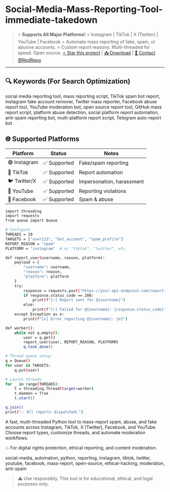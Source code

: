 # Social-Media-Mass-Reporting-Tool-immediate-takedown
> ⚡️ **Supports All Major Platforms!**   > Instagram | TikTok | X (Twitter) | YouTube | Facebook   > Automate mass reporting of fake, spam, or abusive accounts.   > Custom report reasons. Multi-threaded for speed. Open source.    [⭐ Star this project](#) | [📥 Download](#) | [💬 Contact @RedRepo](https://t.me/RedRepo)


---

## 🔍 Keywords (For Search Optimization)

social media reporting tool, mass reporting script, TikTok spam bot report, Instagram fake account remover, Twitter mass reporter, Facebook abuse report tool, YouTube moderation bot, open source report tool, GitHub mass report script, platform abuse detection, social platform report automation, anti-spam reporting bot, multi-platform report script, Telegram auto-report bot


## 🌐 Supported Platforms

| Platform     | Status       | Notes                     |
|--------------|--------------|---------------------------|
| 🟣 Instagram  | ✅ Supported | Fake/spam reporting       |
| 🔵 TikTok     | ✅ Supported | Report automation         |
| 🐦 Twitter/X  | ✅ Supported | Impersonation, harassment |
| 🔴 YouTube    | ✅ Supported | Reporting violations      |
| 🔵 Facebook   | ✅ Supported | Spam & abuse              |


```bash
import threading
import requests
from queue import Queue

# Configure
THREADS = 10
TARGETS = ["user123", "bot_account", "spam_profile"]
REPORT_REASON = "spam"
PLATFORM = "instagram"  # or "tiktok", "twitter", etc.

def report_user(username, reason, platform):
    payload = {
        "username": username,
        "reason": reason,
        "platform": platform
    }
    try:
        response = requests.post("https://your-api-endpoint.com/report", json=payload)
        if response.status_code == 200:
            print(f"[✓] Report sent for @{username}")
        else:
            print(f"[!] Failed for @{username}: {response.status_code}")
    except Exception as e:
        print(f"[x] Error reporting @{username}: {e}")

def worker():
    while not q.empty():
        user = q.get()
        report_user(user, REPORT_REASON, PLATFORM)
        q.task_done()

# Thread queue setup
q = Queue()
for user in TARGETS:
    q.put(user)

# Launch threads
for _ in range(THREADS):
    t = threading.Thread(target=worker)
    t.daemon = True
    t.start()

q.join()
print("✅ All reports dispatched.")

```



A fast, multi-threaded Python tool to mass-report spam, abuse, and fake accounts across Instagram, TikTok, X (Twitter), Facebook, and YouTube. Choose report types, customize threads, and automate moderation workflows.

💥 For digital rights protection, ethical reporting, and content moderation.

social-media, automation, python, reporting, instagram, tiktok, twitter, youtube, facebook, mass-report, open-source, ethical-hacking, moderation, anti-spam

> ⚠️ Use responsibly. This tool is for educational, ethical, and legal purposes only.
